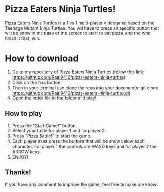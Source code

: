 # Pizza Eaters Ninja Turtles!

Pizza Eaters Ninja Turtles is a 1 vs 1 multi-player videogame based on the Teenage Mutant Ninja Turtles. You will have to press an specific button that will be show in the base of the screen to start to eat pizza, and the who finish it first, win.


# How to download
1. Go to my repository of Pizza Eaters Ninja Turtles (follow this link: https://github.com/Raal9410/pizza-eaters-ninja-turtles)
2. Click on the fork button
3. Then in your terminal use clone the repo into your documents: git clone https://github.com/Raal9410/pizza-eaters-ninja-turtles.git
4. Open the index file in the folder and play!
## How to play

1. Press the "Start Game!" button.
2. Select your turtle for player 1 and for player 2.
3. Press "Pizza Battle!" to start the game.
4. Each player must press the buttons that will be show below each character. For player 1 the controls are WASD keys and for player 2 the ARROW keys.
5. ENJOY! 

## Thanks!

If you have any comment to improve the game, feel free to make me know!
